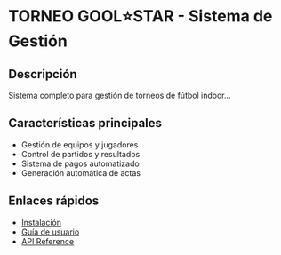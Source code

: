 # TORNEO GOOL⭐️STAR - Sistema de Gestión

## Descripción
Sistema completo para gestión de torneos de fútbol indoor...

## Características principales
- Gestión de equipos y jugadores
- Control de partidos y resultados
- Sistema de pagos automatizado
- Generación automática de actas

## Enlaces rápidos
- [Instalación](installation.md)
- [Guía de usuario](user-guide/)
- [API Reference](api/)